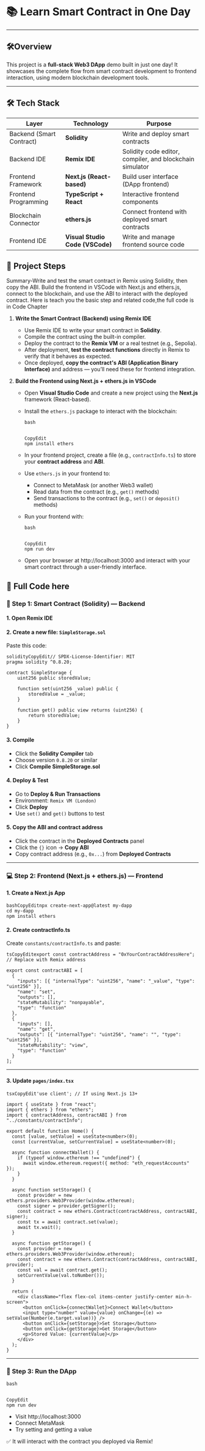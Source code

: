 # 📚 Learn Smart Contract in One Day

------

## 🛠️Overview

This project is a **full-stack Web3 DApp** demo built in just one day!
 It showcases the complete flow from smart contract development to frontend interaction, using modern blockchain development tools.

------

## 🛠️ Tech Stack



| Layer                    | Technology                      | Purpose                                                  |
| ------------------------ | ------------------------------- | -------------------------------------------------------- |
| Backend (Smart Contract) | **Solidity**                    | Write and deploy smart contracts                         |
| Backend IDE              | **Remix IDE**                   | Solidity code editor, compiler, and blockchain simulator |
| Frontend Framework       | **Next.js (React-based)**       | Build user interface (DApp frontend)                     |
| Frontend Programming     | **TypeScript + React**          | Interactive frontend components                          |
| Blockchain Connector     | **ethers.js**                   | Connect frontend with deployed smart contracts           |
| Frontend IDE             | **Visual Studio Code (VSCode)** | Write and manage frontend source code                    |



## 📂 Project Steps

Summary-Write and test the smart contract in Remix using Solidity, then copy the ABI. Build the frontend in VSCode with Next.js and ethers.js, connect to the blockchain, and use the ABI to interact with the deployed contract.
Here is teach you the basic step and related code,the full code is in Code Chapter

1. **Write the Smart Contract (Backend) using Remix IDE**

   - Use Remix IDE to write your smart contract in **Solidity**.
   - Compile the contract using the built-in compiler.
   - Deploy the contract to the **Remix VM** or a real testnet (e.g., Sepolia).
   - After deployment, **test the contract functions** directly in Remix to verify that it behaves as expected.
   - Once deployed, **copy the contract's ABI (Application Binary Interface)** and address — you’ll need these for frontend integration.

2. **Build the Frontend using Next.js + ethers.js in VSCode**

   - Open **Visual Studio Code** and create a new project using the **Next.js** framework (React-based).

   - Install the `ethers.js` package to interact with the blockchain:

     ```
     bash
     
     
     CopyEdit
     npm install ethers
     ```

   - In your frontend project, create a file (e.g., `contractInfo.ts`) to store your **contract address** and **ABI**.

   - Use `ethers.js` in your frontend to:

     - Connect to MetaMask (or another Web3 wallet)
     - Read data from the contract (e.g., `get()` methods)
     - Send transactions to the contract (e.g., `set()` or `deposit()` methods)

   - Run your frontend with:

     ```
     bash
     
     
     CopyEdit
     npm run dev
     ```

   - Open your browser at http://localhost:3000 and interact with your smart contract through a user-friendly interface.

## 📂 Full Code here

### 🧱 Step 1: Smart Contract (Solidity) — Backend

#### 1. Open Remix IDE

#### 2. Create a new file: `SimpleStorage.sol`

Paste this code:

```
solidityCopyEdit// SPDX-License-Identifier: MIT
pragma solidity ^0.8.20;

contract SimpleStorage {
    uint256 public storedValue;

    function set(uint256 _value) public {
        storedValue = _value;
    }

    function get() public view returns (uint256) {
        return storedValue;
    }
}
```

#### 3. Compile

- Click the **Solidity Compiler** tab
- Choose version `0.8.20` or similar
- Click **Compile SimpleStorage.sol**

#### 4. Deploy & Test

- Go to **Deploy & Run Transactions**
- Environment: `Remix VM (London)`
- Click **Deploy**
- Use `set()` and `get()` buttons to test

#### 5. Copy the ABI and contract address

- Click the contract in the **Deployed Contracts** panel
- Click the `{}` icon → **Copy ABI**
- Copy contract address (e.g., `0x...`) from **Deployed Contracts**

------

### 💻 Step 2: Frontend (Next.js + ethers.js) — Frontend

#### 1. Create a Next.js App

```
bashCopyEditnpx create-next-app@latest my-dapp
cd my-dapp
npm install ethers
```

#### 2. Create contractInfo.ts

Create `constants/contractInfo.ts` and paste:

```
tsCopyEditexport const contractAddress = "0xYourContractAddressHere"; // Replace with Remix address

export const contractABI = [
  {
    "inputs": [{ "internalType": "uint256", "name": "_value", "type": "uint256" }],
    "name": "set",
    "outputs": [],
    "stateMutability": "nonpayable",
    "type": "function"
  },
  {
    "inputs": [],
    "name": "get",
    "outputs": [{ "internalType": "uint256", "name": "", "type": "uint256" }],
    "stateMutability": "view",
    "type": "function"
  }
];
```

------

#### 3. Update `pages/index.tsx`

```
tsxCopyEdit'use client'; // If using Next.js 13+

import { useState } from "react";
import { ethers } from "ethers";
import { contractAddress, contractABI } from "../constants/contractInfo";

export default function Home() {
  const [value, setValue] = useState<number>(0);
  const [currentValue, setCurrentValue] = useState<number>(0);

  async function connectWallet() {
    if (typeof window.ethereum !== "undefined") {
      await window.ethereum.request({ method: "eth_requestAccounts" });
    }
  }

  async function setStorage() {
    const provider = new ethers.providers.Web3Provider(window.ethereum);
    const signer = provider.getSigner();
    const contract = new ethers.Contract(contractAddress, contractABI, signer);
    const tx = await contract.set(value);
    await tx.wait();
  }

  async function getStorage() {
    const provider = new ethers.providers.Web3Provider(window.ethereum);
    const contract = new ethers.Contract(contractAddress, contractABI, provider);
    const val = await contract.get();
    setCurrentValue(val.toNumber());
  }

  return (
    <div className="flex flex-col items-center justify-center min-h-screen">
      <button onClick={connectWallet}>Connect Wallet</button>
      <input type="number" value={value} onChange={(e) => setValue(Number(e.target.value))} />
      <button onClick={setStorage}>Set Storage</button>
      <button onClick={getStorage}>Get Storage</button>
      <p>Stored Value: {currentValue}</p>
    </div>
  );
}
```

------

### 🧪 Step 3: Run the DApp

```
bash


CopyEdit
npm run dev
```

- Visit http://localhost:3000
- Connect MetaMask
- Try setting and getting a value

✅ It will interact with the contract you deployed via Remix!
